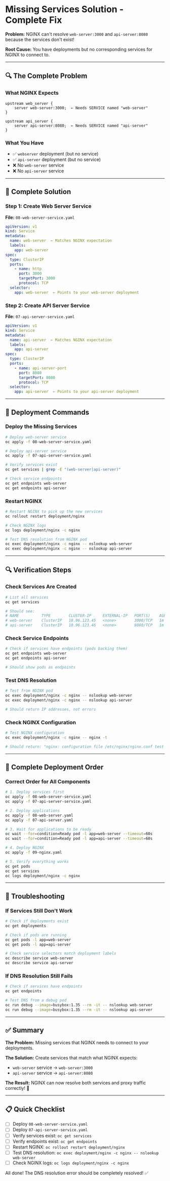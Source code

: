 # Missing Services Solution - Complete Fix

**Problem:** NGINX can't resolve `web-server:3000` and `api-server:8080` because the services don't exist!

**Root Cause:** You have deployments but no corresponding services for NGINX to connect to.

---

## 🔍 The Complete Problem

### What NGINX Expects
```nginx
upstream web_server {
    server web-server:3000;  ← Needs SERVICE named "web-server"
}

upstream api_server {
    server api-server:8080;  ← Needs SERVICE named "api-server"
}
```

### What You Have
- ✅ `webserver` deployment (but no service)
- ✅ `api-server` deployment (but no service)
- ❌ No `web-server` service
- ❌ No `api-server` service

---

## 🔧 Complete Solution

### Step 1: Create Web Server Service

**File:** `08-web-server-service.yaml`
```yaml
apiVersion: v1
kind: Service
metadata:
  name: web-server  ← Matches NGINX expectation
  labels:
    app: web-server
spec:
  type: ClusterIP
  ports:
    - name: http
      port: 3000
      targetPort: 3000
      protocol: TCP
  selector:
    app: web-server  ← Points to your web-server deployment
```

### Step 2: Create API Server Service

**File:** `07-api-server-service.yaml`
```yaml
apiVersion: v1
kind: Service
metadata:
  name: api-server  ← Matches NGINX expectation
  labels:
    app: api-server
spec:
  type: ClusterIP
  ports:
    - name: api-server-port
      port: 8080
      targetPort: 8080
      protocol: TCP
  selector:
    app: api-server  ← Points to your api-server deployment
```

---

## 🚀 Deployment Commands

### Deploy the Missing Services
```bash
# Deploy web-server service
oc apply -f 08-web-server-service.yaml

# Deploy api-server service
oc apply -f 07-api-server-service.yaml

# Verify services exist
oc get services | grep -E "(web-server|api-server)"

# Check service endpoints
oc get endpoints web-server
oc get endpoints api-server
```

### Restart NGINX
```bash
# Restart NGINX to pick up the new services
oc rollout restart deployment/nginx

# Check NGINX logs
oc logs deployment/nginx -c nginx

# Test DNS resolution from NGINX pod
oc exec deployment/nginx -c nginx -- nslookup web-server
oc exec deployment/nginx -c nginx -- nslookup api-server
```

---

## 🔍 Verification Steps

### Check Services Are Created
```bash
# List all services
oc get services

# Should see:
# NAME          TYPE        CLUSTER-IP     EXTERNAL-IP   PORT(S)    AGE
# web-server    ClusterIP   10.96.123.45   <none>        3000/TCP   1m
# api-server    ClusterIP   10.96.123.46   <none>        8080/TCP   1m
```

### Check Service Endpoints
```bash
# Check if services have endpoints (pods backing them)
oc get endpoints web-server
oc get endpoints api-server

# Should show pods as endpoints
```

### Test DNS Resolution
```bash
# Test from NGINX pod
oc exec deployment/nginx -c nginx -- nslookup web-server
oc exec deployment/nginx -c nginx -- nslookup api-server

# Should return IP addresses, not errors
```

### Check NGINX Configuration
```bash
# Test NGINX configuration
oc exec deployment/nginx -c nginx -- nginx -t

# Should return: "nginx: configuration file /etc/nginx/nginx.conf test is successful"
```

---

## 🎯 Complete Deployment Order

### Correct Order for All Components
```bash
# 1. Deploy services first
oc apply -f 08-web-server-service.yaml
oc apply -f 07-api-server-service.yaml

# 2. Deploy applications
oc apply -f 08-web-server.yaml
oc apply -f 07-api-server.yaml

# 3. Wait for applications to be ready
oc wait --for=condition=Ready pod -l app=web-server --timeout=60s
oc wait --for=condition=Ready pod -l app=api-server --timeout=60s

# 4. Deploy NGINX
oc apply -f 09-nginx.yaml

# 5. Verify everything works
oc get pods
oc get services
oc logs deployment/nginx -c nginx
```

---

## 🐛 Troubleshooting

### If Services Still Don't Work
```bash
# Check if deployments exist
oc get deployments

# Check if pods are running
oc get pods -l app=web-server
oc get pods -l app=api-server

# Check service selectors match deployment labels
oc describe service web-server
oc describe service api-server
```

### If DNS Resolution Still Fails
```bash
# Check if services have endpoints
oc get endpoints

# Test DNS from a debug pod
oc run debug --image=busybox:1.35 --rm -it -- nslookup web-server
oc run debug --image=busybox:1.35 --rm -it -- nslookup api-server
```

---

## ✅ Summary

**The Problem:** Missing services that NGINX needs to connect to your deployments.

**The Solution:** Create services that match what NGINX expects:
- `web-server` service → `web-server:3000`
- `api-server` service → `api-server:8080`

**The Result:** NGINX can now resolve both services and proxy traffic correctly! 🎯

---

## 📋 Quick Checklist

- [ ] Deploy `08-web-server-service.yaml`
- [ ] Deploy `07-api-server-service.yaml`
- [ ] Verify services exist: `oc get services`
- [ ] Verify endpoints exist: `oc get endpoints`
- [ ] Restart NGINX: `oc rollout restart deployment/nginx`
- [ ] Test DNS resolution: `oc exec deployment/nginx -c nginx -- nslookup web-server`
- [ ] Check NGINX logs: `oc logs deployment/nginx -c nginx`

All done! The DNS resolution error should be completely resolved! ✅
